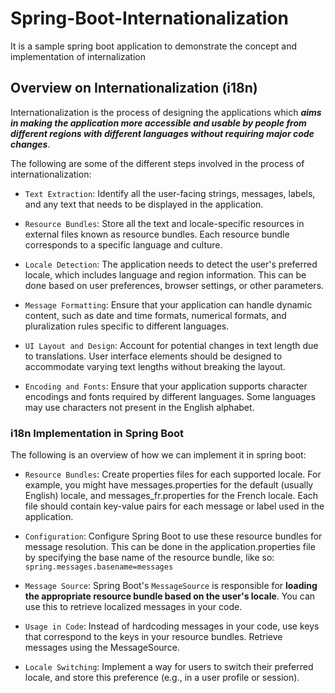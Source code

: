 # Spring-Boot-Internationalization
It is a sample spring boot application to demonstrate the concept and implementation of internalization

## Overview on Internationalization (i18n)

Internationalization is the process of designing the applications which _**aims in making the application more accessible and usable by people from different regions with different languages without requiring major code changes**_.

The following are some of the different steps involved in the process of internationalization:

- ```Text Extraction```: Identify all the user-facing strings, messages, labels, and any text that needs to be displayed in the application.


- ```Resource Bundles```: Store all the text and locale-specific resources in external files known as resource bundles. Each resource bundle corresponds to a specific language and culture.


- ```Locale Detection```: The application needs to detect the user's preferred locale, which includes language and region information. This can be done based on user preferences, browser settings, or other parameters.


- ```Message Formatting```: Ensure that your application can handle dynamic content, such as date and time formats, numerical formats, and pluralization rules specific to different languages.


- ```UI Layout and Design```: Account for potential changes in text length due to translations. User interface elements should be designed to accommodate varying text lengths without breaking the layout.


- ```Encoding and Fonts```: Ensure that your application supports character encodings and fonts required by different languages. Some languages may use characters not present in the English alphabet.

### i18n Implementation in Spring Boot
The following is an overview of how we can implement it in spring boot:

- ```Resource Bundles```: Create properties files for each supported locale. For example, you might have messages.properties for the default (usually English) locale, and messages_fr.properties for the French locale. Each file should contain key-value pairs for each message or label used in the application.


- ```Configuration```: Configure Spring Boot to use these resource bundles for message resolution. This can be done in the application.properties file by specifying the base name of the resource bundle, like so: ```spring.messages.basename=messages```


- ```Message Source```: Spring Boot's ```MessageSource``` is responsible for **loading the appropriate resource bundle based on the user's locale**. You can use this to retrieve localized messages in your code.


- ```Usage in Code```: Instead of hardcoding messages in your code, use keys that correspond to the keys in your resource bundles. Retrieve messages using the MessageSource.


- ```Locale Switching```: Implement a way for users to switch their preferred locale, and store this preference (e.g., in a user profile or session).
